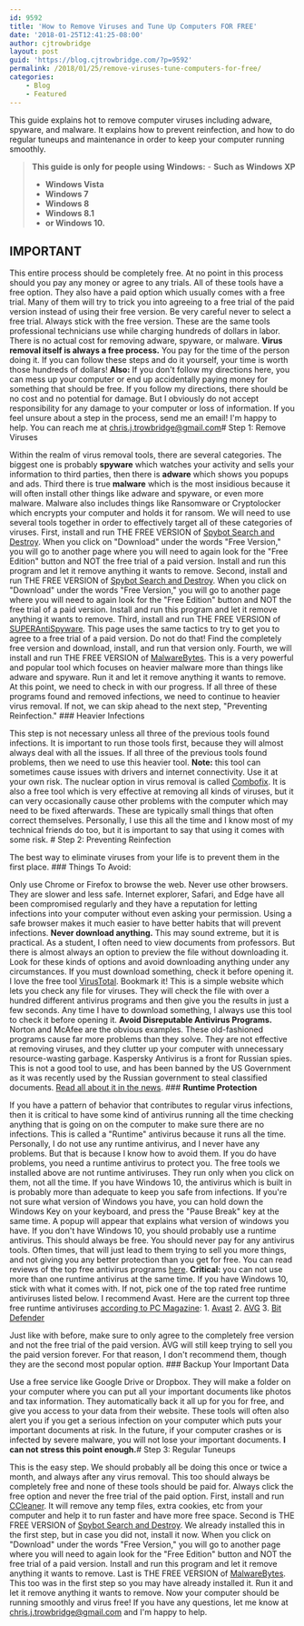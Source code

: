 ```yaml
---
id: 9592
title: 'How to Remove Viruses and Tune Up Computers FOR FREE'
date: '2018-01-25T12:41:25-08:00'
author: cjtrowbridge
layout: post
guid: 'https://blog.cjtrowbridge.com/?p=9592'
permalink: /2018/01/25/remove-viruses-tune-computers-for-free/
categories:
    - Blog
    - Featured
---
```


This guide explains hot to remove computer viruses including adware, spyware, and malware. It explains how to prevent reinfection, and how to do regular tuneups and maintenance in order to keep your computer running smoothly.

> **This guide is only for people using Windows:** - **Such as Windows XP**
> - **Windows Vista**
> - **Windows 7**
> - **Windows 8**
> - **Windows 8.1**
> - **or Windows 10.**

## IMPORTANT

This entire process should be completely free. At no point in this process should you pay any money or agree to any trials. All of these tools have a free option. They also have a paid option which usually comes with a free trial. Many of them will try to trick you into agreeing to a free trial of the paid version instead of using their free version. Be very careful never to select a free trial. Always stick with the free version. These are the same tools professional technicians use while charging hundreds of dollars in labor. There is no actual cost for removing adware, spyware, or malware. **Virus removal itself is always a free process.** You pay for the time of the person doing it. If you can follow these steps and do it yourself, your time is worth those hundreds of dollars! **Also:** If you don't follow my directions here, you can mess up your computer or end up accidentally paying money for something that should be free. If you follow my directions, there should be no cost and no potential for damage. But I obviously do not accept responsibility for any damage to your computer or loss of information. If you feel unsure about a step in the process, send me an email! I'm happy to help. You can reach me at <chris.j.trowbridge@gmail.com># Step 1: Remove Viruses

Within the realm of virus removal tools, there are several categories. The biggest one is probably **spyware** which watches your activity and sells your information to third parties, then there is **adware** which shows you popups and ads. Third there is true **malware** which is the most insidious because it will often install other things like adware and spyware, or even more malware. Malware also includes things like Ransomware or Cryptolocker which encrypts your computer and holds it for ransom. We will need to use several tools together in order to effectively target all of these categories of viruses. First, install and run THE FREE VERSION of [Spybot Search and Destroy](https://www.safer-networking.org/private/). When you click on "Download" under the words "Free Version," you will go to another page where you will need to again look for the "Free Edition" button and NOT the free trial of a paid version. Install and run this program and let it remove anything it wants to remove. Second, install and run THE FREE VERSION of [Spybot Search and Destroy](https://www.safer-networking.org/private/). When you click on "Download" under the words "Free Version," you will go to another page where you will need to again look for the "Free Edition" button and NOT the free trial of a paid version. Install and run this program and let it remove anything it wants to remove. Third, install and run THE FREE VERSION of [SUPERAntiSpyware](https://www.superantispyware.com/download.html). This page uses the same tactics to try to get you to agree to a free trial of a paid version. Do not do that! Find the completely free version and download, install, and run that version only. Fourth, we will install and run THE FREE VERSION of [MalwareBytes](https://www.malwarebytes.com/). This is a very powerful and popular tool which focuses on heavier malware more than things like adware and spyware. Run it and let it remove anything it wants to remove. At this point, we need to check in with our progress. If all three of these programs found and removed infections, we need to continue to heavier virus removal. If not, we can skip ahead to the next step, "Preventing Reinfection." ### Heavier Infections

This step is not necessary unless all three of the previous tools found infections. It is important to run those tools first, because they will almost always deal with all the issues. If all three of the previous tools found problems, then we need to use this heavier tool. **Note:** this tool can sometimes cause issues with drivers and internet connectivity. Use it at your own risk. The nuclear option in virus removal is called [Combofix](http://combofix.org/). It is also a free tool which is very effective at removing all kinds of viruses, but it can very occasionally cause other problems with the computer which may need to be fixed afterwards. These are typically small things that often correct themselves. Personally, I use this all the time and I know most of my technical friends do too, but it is important to say that using it comes with some risk. # Step 2: Preventing Reinfection

The best way to eliminate viruses from your life is to prevent them in the first place. ### Things To Avoid:

Only use Chrome or Firefox to browse the web. Never use other browsers. They are slower and less safe. Internet explorer, Safari, and Edge have all been compromised regularly and they have a reputation for letting infections into your computer without even asking your permission. Using a safe browser makes it much easier to have better habits that will prevent infections. **Never download anything.** This may sound extreme, but it is practical. As a student, I often need to view documents from professors. But there is almost always an option to preview the file without downloading it. Look for these kinds of options and avoid downloading anything under any circumstances. If you must download something, check it before opening it. I love the free tool [VirusTotal](https://www.virustotal.com/). Bookmark it! This is a simple website which lets you check any file for viruses. They will check the file with over a hundred different antivirus programs and then give you the results in just a few seconds. Any time I have to download something, I always use this tool to check it before opening it. **Avoid Disreputable Antivirus Programs.** Norton and McAfee are the obvious examples. These old-fashioned programs cause far more problems than they solve. They are not effective at removing viruses, and they clutter up your computer with unnecessary resource-wasting garbage. Kaspersky Antivirus is a front for Russian spies. This is not a good tool to use, and has been banned by the US Government as it was recently used by the Russian government to steal classified documents. [Read all about it in the news](https://www.thetimes.co.uk/article/antivirus-firm-kaspersky-lab-ruled-by-russian-spies-2ghtw38ql). ### **Runtime Protection**

If you have a pattern of behavior that contributes to regular virus infections, then it is critical to have some kind of antivirus running all the time checking anything that is going on on the computer to make sure there are no infections. This is called a "Runtime" antivirus because it runs all the time. Personally, I do not use any runtime antivirus, and I never have any problems. But that is because I know how to avoid them. If you do have problems, you need a runtime antivirus to protect you. The free tools we installed above are not runtime antiviruses. They run only when you click on them, not all the time. If you have Windows 10, the antivirus which is built in is probably more than adequate to keep you safe from infections. If you're not sure what version of Windows you have, you can hold down the Windows Key on your keyboard, and press the "Pause Break" key at the same time. A popup will appear that explains what version of windows you have. If you don't have Windows 10, you should probably use a runtime antivirus. This should always be free. You should never pay for any antivirus tools. Often times, that will just lead to them trying to sell you more things, and not giving you any better protection than you get for free. You can read reviews of the top free antivirus programs [here](https://www.pcmag.com/article2/0,2817,2388652,00.asp#). **Critical:** you can not use more than one runtime antivirus at the same time. If you have Windows 10, stick with what it comes with. If not, pick one of the top rated free runtime antiviruses listed below. I recommend Avast. Here are the current top three free runtime antiviruses [according to PC Magazine](https://www.pcmag.com/article2/0,2817,2388652,00.asp#): 1. [Avast](https://www.avast.com/en-us/free-antivirus-download)
2. [AVG](https://www.avg.com/en-us/free-antivirus-download)
3. [Bit Defender](https://www.bitdefender.com/solutions/free.html)

Just like with before, make sure to only agree to the completely free version and not the free trial of the paid version. AVG will still keep trying to sell you the paid version forever. For that reason, I don't recommend them, though they are the second most popular option. ### Backup Your Important Data

Use a free service like Google Drive or Dropbox. They will make a folder on your computer where you can put all your important documents like photos and tax information. They automatically back it all up for you for free, and give you access to your data from their website. These tools will often also alert you if you get a serious infection on your computer which puts your important documents at risk. In the future, if your computer crashes or is infected by severe malware, you will not lose your important documents. **I can not stress this point enough.**# Step 3: Regular Tuneups

This is the easy step. We should probably all be doing this once or twice a month, and always after any virus removal. This too should always be completely free and none of these tools should be paid for. Always click the free option and never the free trial of the paid option. First, install and run [CCleaner](https://www.ccleaner.com/ccleaner). It will remove any temp files, extra cookies, etc from your computer and help it to run faster and have more free space. Second is THE FREE VERSION of [Spybot Search and Destroy](https://www.safer-networking.org/private/). We already installed this in the first step, but in case you did not, install it now. When you click on "Download" under the words "Free Version," you will go to another page where you will need to again look for the "Free Edition" button and NOT the free trial of a paid version. Install and run this program and let it remove anything it wants to remove. Last is THE FREE VERSION of [MalwareBytes](https://www.malwarebytes.com/). This too was in the first step so you may have already installed it. Run it and let it remove anything it wants to remove. Now your computer should be running smoothly and virus free! If you have any questions, let me know at <chris.j.trowbridge@gmail.com> and I'm happy to help.